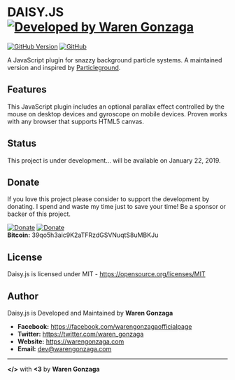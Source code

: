 # DAISY.JS [![Developed by Waren Gonzaga](https://img.shields.io/badge/Developed%20by-Waren%20Gonzaga-blue.svg?longCache=true&style=for-the-badge)](https://facebook.com/warengonzagaofficialpage)

[![GitHub Version](https://img.shields.io/github/release/WarenGonzaga/daisy.js.svg?style=for-the-badge)](https://github.com/WarenGonzaga/daisy.js/)
[![GitHub](https://img.shields.io/github/license/WarenGonzaga/daisy.js.svg?style=for-the-badge)](https://github.com/WarenGonzaga/daisy.js)

A JavaScript plugin for snazzy background particle systems. A maintained version and inspired by [Particleground](https://github.com/jnicol/particleground "Particleground").

## Features

This JavaScript plugin includes an optional parallax effect controlled by the mouse on desktop devices and gyroscope on mobile devices. Proven works with any browser that supports HTML5 canvas.

## Status

This project is under development... will be available on January 22, 2019.

## Donate

If you love this project please consider to support the development by donating. I spend and waste my time just to save your time! Be a sponsor or backer of this project.<br>

[![Donate](https://img.shields.io/badge/Donate-PayPal-blue.svg)](https://paypal.me/warengonzagaofficial)
[![Donate](https://img.shields.io/badge/Donate-Buy%20Me%20A%20Coffee-orange.svg)](https://www.buymeacoffee.com/warengonzagadev)<br>
**Bitcoin:** 39qo5h3aic9K2aTFRzdGSVNuqtS8uMBKJu

## License

Daisy.js is licensed under MIT - https://opensource.org/licenses/MIT

## Author

Daisy.js is Developed and Maintained by **Waren Gonzaga**

- **Facebook:** https://facebook.com/warengonzagaofficialpage
- **Twitter:** https://twitter.com/waren_gonzaga
- **Website:** https://warengonzaga.com
- **Email:** dev@warengonzaga.com

---

**</>** with **<3** by **Waren Gonzaga**
